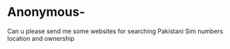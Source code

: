 # Anonymous-
Can u please send me some websites for searching Pakistani Sim numbers location and ownership 
